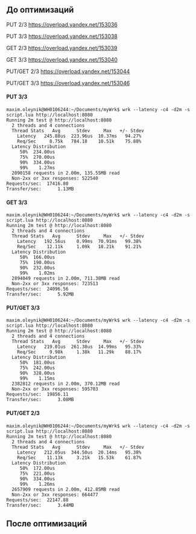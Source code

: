 ## До оптимизаций

PUT 2/3
https://overload.yandex.net/153036

PUT 3/3
https://overload.yandex.net/153038

GET 2/3
https://overload.yandex.net/153039

GET 3/3
https://overload.yandex.net/153040

PUT/GET 2/3
https://overload.yandex.net/153044

PUT/GET 3/3
https://overload.yandex.net/153046

#### PUT 3/3
```
maxim.oleynik@WH0106244:~/Documents/myWrk$ wrk --latency -c4 -d2m -s script.lua http://localhost:8080
Running 2m test @ http://localhost:8080
  2 threads and 4 connections
  Thread Stats   Avg      Stdev     Max   +/- Stdev
    Latency   245.88us  223.96us  10.37ms   94.27%
    Req/Sec     8.75k   784.18    10.51k    75.88%
  Latency Distribution
     50%  234.00us
     75%  270.00us
     90%  334.00us
     99%    1.27ms
  2090158 requests in 2.00m, 135.55MB read
  Non-2xx or 3xx responses: 522540
Requests/sec:  17416.80
Transfer/sec:      1.13MB
```

#### GET 3/3
```
maxim.oleynik@WH0106244:~/Documents/myWrk$ wrk --latency -c4 -d2m -s script.lua http://localhost:8080
Running 2m test @ http://localhost:8080
  2 threads and 4 connections
  Thread Stats   Avg      Stdev     Max   +/- Stdev
    Latency   192.56us    0.99ms  70.91ms   99.38%
    Req/Sec    12.11k     1.09k   18.21k    91.21%
  Latency Distribution
     50%  166.00us
     75%  190.00us
     90%  232.00us
     99%    1.02ms
  2894049 requests in 2.00m, 711.38MB read
  Non-2xx or 3xx responses: 723513
Requests/sec:  24096.56
Transfer/sec:      5.92MB
```

#### PUT/GET 3/3
```
maxim.oleynik@WH0106244:~/Documents/myWrk$ wrk --latency -c4 -d2m -s script.lua http://localhost:8080
Running 2m test @ http://localhost:8080
  2 threads and 4 connections
  Thread Stats   Avg      Stdev     Max   +/- Stdev
    Latency   219.01us  261.38us  14.99ms   95.33%
    Req/Sec     9.98k     1.38k   11.29k    88.17%
  Latency Distribution
     50%  181.00us
     75%  242.00us
     90%  328.00us
     99%    1.15ms
  2382812 requests in 2.00m, 370.12MB read
  Non-2xx or 3xx responses: 595703
Requests/sec:  19856.11
Transfer/sec:      3.08MB
```

#### PUT/GET 2/3
```
maxim.oleynik@WH0106244:~/Documents/myWrk$ wrk --latency -c4 -d2m -s script.lua http://localhost:8080
Running 2m test @ http://localhost:8080
  2 threads and 4 connections
  Thread Stats   Avg      Stdev     Max   +/- Stdev
    Latency   212.05us  344.50us  20.14ms   95.38%
    Req/Sec    11.13k     3.21k   15.53k    61.87%
  Latency Distribution
     50%  172.00us
     75%  221.00us
     90%  334.00us
     99%    1.26ms
  2657909 requests in 2.00m, 412.85MB read
  Non-2xx or 3xx responses: 664477
Requests/sec:  22147.88
Transfer/sec:      3.44MB

```


## После оптимизаций
